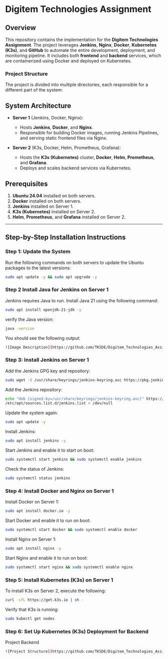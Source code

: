 # Digitem Technologies Assignment

## Overview
This repository contains the implementation for the **Digitem Technologies Assignment**. The project leverages **Jenkins**, **Nginx**, **Docker**, **Kubernetes (K3s)**, and **GitHub** to automate the entire development, deployment, and monitoring pipeline. It includes both **frontend** and **backend** services, which are containerized using Docker and deployed on Kubernetes.

### **Project Structure**
The project is divided into multiple directories, each responsible for a different part of the system:

## System Architecture
- **Server 1** (Jenkins, Docker, Nginx):
  - Hosts **Jenkins**, **Docker**, and **Nginx**.
  - Responsible for building Docker images, running Jenkins Pipelines, and serving static frontend files via Nginx.
  
- **Server 2** (K3s, Docker, Helm, Prometheus, Grafana):
  - Hosts the **K3s (Kubernetes)** cluster, **Docker**, **Helm**, **Prometheus**, and **Grafana**.
  - Deploys and scales backend services via Kubernetes.

## Prerequisites

1. **Ubuntu 24.04** installed on both servers.
2. **Docker** installed on both servers.
3. **Jenkins** installed on Server 1.
4. **K3s (Kubernetes)** installed on Server 2.
5. **Helm**, **Prometheus**, and **Grafana** installed on Server 2.

---

## Step-by-Step Installation Instructions

### **Step 1: Update the System**
Run the following commands on both servers to update the Ubuntu packages to the latest versions:

```bash
sudo apt update -y && sudo apt upgrade -y
```

### **Step 2 Install Java for Jenkins on Server 1**
Jenkins requires Java to run. Install Java 21 using the following command:

```bash
sudo apt install openjdk-21-jdk -y
```
verify the Java version:
```bash
java -version
```
You should see the following output:
```bash
![Image Description](https://github.com/TKSDE/Digitem_Technologies_Assigment/blob/main/images/1.png?raw=true)
```
### **Step 3: Install Jenkins on Server 1**
Add the Jenkins GPG key and repository:

```bash
sudo wget -O /usr/share/keyrings/jenkins-keyring.asc https://pkg.jenkins.io/debian-stable/jenkins.io-2023.key
```
Add the Jenkins repository:
```bash
echo "deb [signed-by=/usr/share/keyrings/jenkins-keyring.asc]" https://pkg.jenkins.io/debian-stable binary/ | sudo tee \
/etc/apt/sources.list.d/jenkins.list > /dev/null
```
Update the system again:
```bash
sudo apt update -y
```
Install Jenkins:
```bash
sudo apt install jenkins -y
```
Start Jenkins and enable it to start on boot:

```bash
sudo systemctl start jenkins && sudo systemctl enable jenkins
```
Check the status of Jenkins:
```bash
sudo systemctl status jenkins
```
### **Step 4: Install Docker and Nginx on Server 1**
Install Docker on Server 1:
```bash
sudo apt install docker.io -y
```
Start Docker and enable it to run on boot:

```bash
sudo systemctl start docker && sudo systemctl enable docker
```
Install Nginx on Server 1:

```bash
sudo apt install nginx -y
```
Start Nginx and enable it to run on boot:

```bash
sudo systemctl start nginx && sudo systemctl enable nginx
```
### **Step 5: Install Kubernetes (K3s) on Server 1**
To install K3s on Server 2, execute the following:
```bash
curl -sfL https://get.k3s.io | sh -
```
Verify that K3s is running:

```bash
sudo kubectl get nodes
```
### **Step 6: Set Up Kubernetes (K3s) Deployment for Backend**
Project Backend
```bash
![Project Structure](https://github.com/TKSDE/Digitem_Technologies_Assigment/tree/main/fastapi-hello-world)
```









